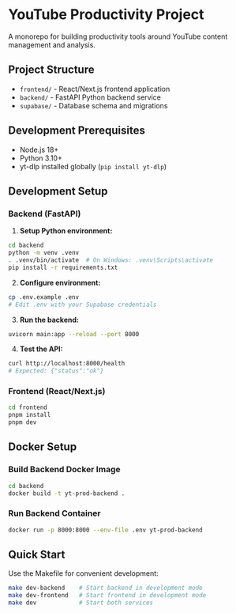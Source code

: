 # YouTube Productivity Project

A monorepo for building productivity tools around YouTube content management and analysis.

## Project Structure

- `frontend/` - React/Next.js frontend application
- `backend/` - FastAPI Python backend service
- `supabase/` - Database schema and migrations

## Development Prerequisites

- Node.js 18+ 
- Python 3.10+
- yt-dlp installed globally (`pip install yt-dlp`)

## Development Setup

### Backend (FastAPI)

1. **Setup Python environment:**
```bash
cd backend
python -m venv .venv
. .venv/bin/activate  # On Windows: .venv\Scripts\activate
pip install -r requirements.txt
```

2. **Configure environment:**
```bash
cp .env.example .env
# Edit .env with your Supabase credentials
```

3. **Run the backend:**
```bash
uvicorn main:app --reload --port 8000
```

4. **Test the API:**
```bash
curl http://localhost:8000/health
# Expected: {"status":"ok"}
```

### Frontend (React/Next.js)
```bash
cd frontend
pnpm install
pnpm dev
```

## Docker Setup

### Build Backend Docker Image
```bash
cd backend
docker build -t yt-prod-backend .
```

### Run Backend Container
```bash
docker run -p 8000:8000 --env-file .env yt-prod-backend
```

## Quick Start

Use the Makefile for convenient development:

```bash
make dev-backend    # Start backend in development mode
make dev-frontend   # Start frontend in development mode
make dev            # Start both services
```
